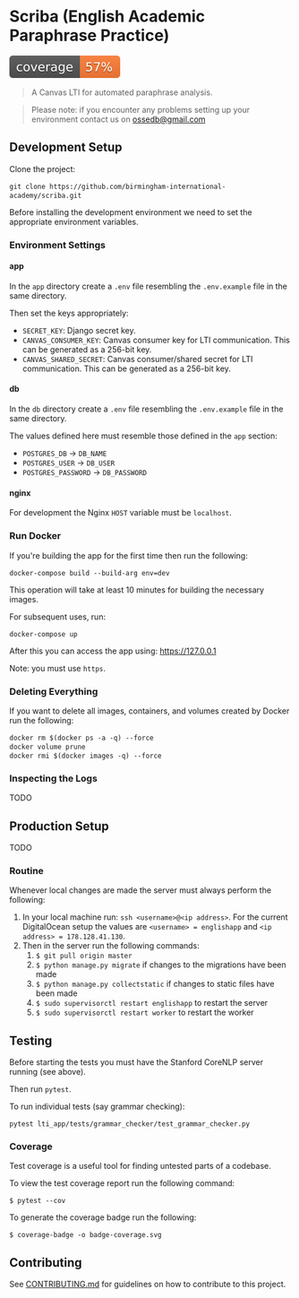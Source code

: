 # Scriba (English Academic Paraphrase Practice)

<img src="./badge-coverage.svg">

> A Canvas LTI for automated paraphrase analysis.

> Please note: if you encounter any problems setting up your environment contact us on ossedb@gmail.com

## Development Setup

Clone the project:

```
git clone https://github.com/birmingham-international-academy/scriba.git
```

Before installing the development environment we need to set the appropriate environment variables.

### Environment Settings

#### app

In the `app` directory create a `.env` file resembling the `.env.example` file in the same directory.

Then set the keys appropriately:
- `SECRET_KEY`: Django secret key.
- `CANVAS_CONSUMER_KEY`: Canvas consumer key for LTI communication. This can be generated as a 256-bit key.
- `CANVAS_SHARED_SECRET`: Canvas consumer/shared secret for LTI communication. This can be generated as a 256-bit key.

#### db

In the `db` directory create a `.env` file resembling the `.env.example` file in the same directory.

The values defined here must resemble those defined in the `app` section:

- `POSTGRES_DB` -> `DB_NAME`
- `POSTGRES_USER` -> `DB_USER`
- `POSTGRES_PASSWORD` -> `DB_PASSWORD`

#### nginx

For development the Nginx `HOST` variable must be `localhost`.

### Run Docker

If you're building the app for the first time then run the following:

```
docker-compose build --build-arg env=dev
```

This operation will take at least 10 minutes for building the necessary images.

For subsequent uses, run:

```
docker-compose up
```

After this you can access the app using: https://127.0.0.1

Note: you must use `https`.

### Deleting Everything

If you want to delete all images, containers, and volumes created by Docker run the following:

```
docker rm $(docker ps -a -q) --force
docker volume prune
docker rmi $(docker images -q) --force
```

### Inspecting the Logs

TODO

## Production Setup

TODO

### Routine

Whenever local changes are made the server must always perform the following:

1. In your local machine run: `ssh <username>@<ip address>`. For the current DigitalOcean setup the values are `<username> = englishapp` and `<ip address> = 178.128.41.130`.
2. Then in the server run the following commands:
    1. `$ git pull origin master`
    2. `$ python manage.py migrate` if changes to the migrations have been made
    3. `$ python manage.py collectstatic` if changes to static files have been made
    4. `$ sudo supervisorctl restart englishapp` to restart the server
    5. `$ sudo supervisorctl restart worker` to restart the worker

## Testing

Before starting the tests you must have the
Stanford CoreNLP server running (see above).

Then run `pytest`.

To run individual tests (say grammar checking):

```
pytest lti_app/tests/grammar_checker/test_grammar_checker.py
```

### Coverage

Test coverage is a useful tool for
finding untested parts of a codebase.

To view the test coverage report run
the following command:

```
$ pytest --cov
```

To generate the coverage badge run the following:

```
$ coverage-badge -o badge-coverage.svg
```

## Contributing

See [CONTRIBUTING.md](CONTRIBUTING.md) for guidelines on how to contribute to this project.
